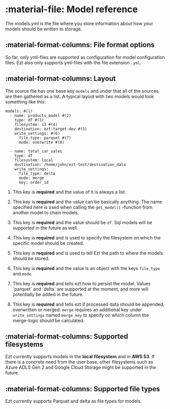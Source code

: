 # :material-file: Model reference

The models.yml is the file where you store information about how your models should be written to storage.

## :material-format-columns: File format options

So far, only yml-files are supported as configuration for model configuration files. Ezt also only supports yml-files with the file extension `.yml`.

## :material-format-columns: Layout

The source file has one base key `models` and under that all of the sources are then gathered as a list. A typical layout with two models would look something like this:

``` { .yaml title="models.yml" .annotate }
models: #(1)
  - name: products_model #(2)
    type: df #(3)
    filesystem: s3 #(4)
    destination: ezt-target-dev #(5)
    write_settings: #(6)
      file_type: parquet #(7)
      mode: overwrite #(8)
  
  - name: total_car_sales
    type: df
    filesystem: local
    destination: /home/john/ezt-test/destination_data
    write_settings:
      file_type: delta
      mode: merge
      key: order_id
```

1. This key is **required** and the value of it is always a list.

2. This key is **required** and the value can be basically anything. The name specified here is used when calling the `get_model()` -function from another model to chain models.

3. This key is **required** and the value should be `df`. Sql models will be supported in the future as well.

4. This key is **required** and is used to specify the filesystem on which the specific model should be created.

5. This key is **required** and is used to tell Ezt the path to where the models should be stored.

6. This key is **required** and the value is an object with the keys `file_type` and `mode`.

7. This key is **required** and tells ezt how to persist the model. Values ´parquet´ and ´delta´ are supported at the moment, and more will potentially be added in the future.

8. This key is **required** and tells ezt if processed data should be appended, overwritten or merged. `merge` requires an additional key under `write_settings` named `merge_key` to specify on which column the merge-logic should be calculated.

## :material-format-columns: Supported filesystems

Ezt currently supports models in the **local filesystem** and in **AWS S3**. If there is a concrete need from the user base, other filesystems such as Azure ADLS Gen 2 and Google Cloud Storage might be supported in the future.

## :material-format-columns: Supported file types

Ezt currently supports Parquet and delta as file types for models.
